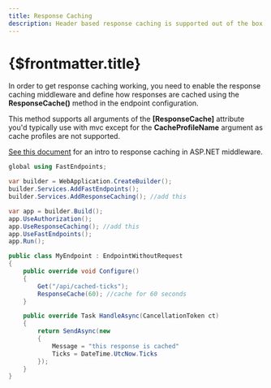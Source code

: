 ```yaml
---
title: Response Caching
description: Header based response caching is supported out of the box with FastEndpoints.
---
```


# {$frontmatter.title}

In order to get response caching working, you need to enable the response caching middleware and define how responses are cached using the **ResponseCache()** method in the endpoint configuration.

This method supports all arguments of the **[ResponseCache]** attribute you'd typically use with mvc except for the **CacheProfileName** argument as cache profiles are not supported.

[See this document](https://docs.microsoft.com/en-us/aspnet/core/performance/caching/response?view=aspnetcore-6.0) for an intro to response caching in ASP.NET middleware.

```cs |copy|title=Program.cs
global using FastEndpoints;

var builder = WebApplication.CreateBuilder();
builder.Services.AddFastEndpoints();
builder.Services.AddResponseCaching(); //add this

var app = builder.Build();
app.UseAuthorization();
app.UseResponseCaching(); //add this
app.UseFastEndpoints();
app.Run();
```

```cs |title=MyEndpoint.cs
public class MyEndpoint : EndpointWithoutRequest
{
    public override void Configure()
    {
        Get("/api/cached-ticks");
        ResponseCache(60); //cache for 60 seconds
    }

    public override Task HandleAsync(CancellationToken ct)
    {
        return SendAsync(new
        {
            Message = "this response is cached"
            Ticks = DateTime.UtcNow.Ticks
        });
    }
}
```
